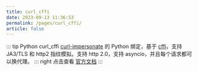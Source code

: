 ```yaml
---
title: curl_cffi
date: 2023-09-13 11:36:53
permalink: /pages/curl_cffi/
article: false
---
```


::: tip Python curl_cffi
[curl-impersonate](https://github.com/lwthiker/curl-impersonate) 的 Python 绑定，基于 [cffi](https://cffi.readthedocs.io/en/latest/)，支持 JA3/TLS 和 http2 指纹模拟。支持 http 2.0，支持 asyncio，并且每个请求都可以换代理。
::: right
点击查看 [官方文档](https://github.com/yifeikong/curl_cffi)
:::
